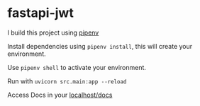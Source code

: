 # fastapi-jwt

I build this project using [pipenv](https://pypi.org/project/pipenv/)

Install dependencies using ``pipenv install``, this will create your environment. 

Use ``pipenv shell`` to activate your environment.

Run with `` uvicorn src.main:app --reload ``

Access Docs in your [localhost/docs](http://127.0.0.1:8000/docs)